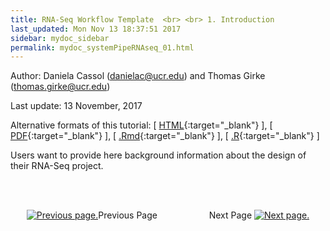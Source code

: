 ```yaml
---
title: RNA-Seq Workflow Template  <br> <br> 1. Introduction
last_updated: Mon Nov 13 18:37:51 2017
sidebar: mydoc_sidebar
permalink: mydoc_systemPipeRNAseq_01.html
---
```

Author: Daniela Cassol (danielac@ucr.edu) and Thomas Girke (thomas.girke@ucr.edu)

Last update: 13 November, 2017 

Alternative formats of this tutorial:
[ [HTML](http://girke.bioinformatics.ucr.edu/systemPipeR/pages/mydoc/systemPipeRNAseq.html){:target="_blank"} ],
[ [PDF](http://girke.bioinformatics.ucr.edu/systemPipeR/pages/mydoc/systemPipeRNAseq.pdf){:target="_blank"} ],
[ [.Rmd](https://raw.githubusercontent.com/tgirke/systemPipeR/gh-pages/_vignettes/11_RNAseqWorkflow/systemPipeRNAseq.Rmd){:target="_blank"} ],
[ [.R](https://raw.githubusercontent.com/tgirke/systemPipeR/gh-pages/_vignettes/11_RNAseqWorkflow/systemPipeRNAseq.R){:target="_blank"} ]


Users want to provide here background information about the design of their RNA-Seq project.


<br><br><center><a href="mydoc_systemPipeRNAseq_01.html"><img src="images/left_arrow.png" alt="Previous page."></a>Previous Page &nbsp; &nbsp; &nbsp; &nbsp; &nbsp; &nbsp; &nbsp; &nbsp; &nbsp; &nbsp; Next Page
<a href="mydoc_systemPipeRNAseq_02.html"><img src="images/right_arrow.png" alt="Next page."></a></center>

